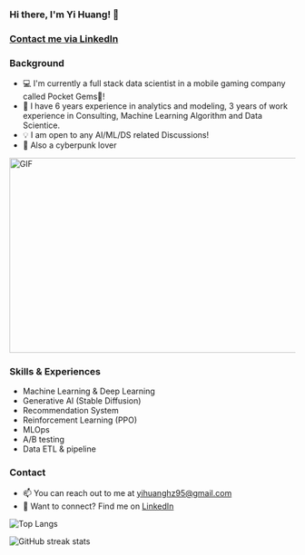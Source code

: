 <!--
**yihuang1995/yihuang1995** is a ✨ _special_ ✨ repository because its `README.md` (this file) appears on your GitHub profile.
-->

### Hi there, I'm Yi Huang! 👋


### [Contact me via LinkedIn][linkedin]

### Background
- 💻 I'm currently a full stack data scientist in a mobile gaming company called Pocket Gems💎!
- 🌟 I have 6 years experience in analytics and modeling, 3 years of work experience in Consulting, Machine Learning Algorithm and Data Scientice.
- 💡 I am open to any AI/ML/DS related Discussions!
- 🦾 Also a cyberpunk lover

<img align="center" alt="GIF" src="./gif/akira.gif" width="640" height="344" />

### Skills & Experiences
- Machine Learning & Deep Learning
- Generative AI (Stable Diffusion)
- Recommendation System
- Reinforcement Learning (PPO)
- MLOps
- A/B testing
- Data ETL & pipeline

### Contact
- 📫 You can reach out to me at yihuanghz95@gmail.com
- 🔗 Want to connect? Find me on [LinkedIn][linkedin]


![Top Langs](https://github-readme-stats.vercel.app/api/top-langs/?username=yihuang1995&layout=compact)


![GitHub streak stats](https://github-readme-streak-stats.herokuapp.com/?user=yihuang1995)


[linkedin]: https://www.linkedin.com/in/yi-huang-ds/
